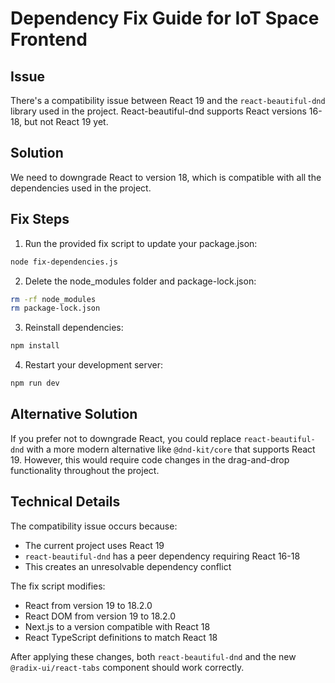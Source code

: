 # Dependency Fix Guide for IoT Space Frontend

## Issue

There's a compatibility issue between React 19 and the `react-beautiful-dnd` library used in the project. React-beautiful-dnd supports React versions 16-18, but not React 19 yet.

## Solution

We need to downgrade React to version 18, which is compatible with all the dependencies used in the project.

## Fix Steps

1. Run the provided fix script to update your package.json:

```bash
node fix-dependencies.js
```

2. Delete the node_modules folder and package-lock.json:

```bash
rm -rf node_modules
rm package-lock.json
```

3. Reinstall dependencies:

```bash
npm install
```

4. Restart your development server:

```bash
npm run dev
```

## Alternative Solution

If you prefer not to downgrade React, you could replace `react-beautiful-dnd` with a more modern alternative like `@dnd-kit/core` that supports React 19. However, this would require code changes in the drag-and-drop functionality throughout the project.

## Technical Details

The compatibility issue occurs because:
- The current project uses React 19
- `react-beautiful-dnd` has a peer dependency requiring React 16-18
- This creates an unresolvable dependency conflict

The fix script modifies:
- React from version 19 to 18.2.0
- React DOM from version 19 to 18.2.0
- Next.js to a version compatible with React 18
- React TypeScript definitions to match React 18

After applying these changes, both `react-beautiful-dnd` and the new `@radix-ui/react-tabs` component should work correctly. 